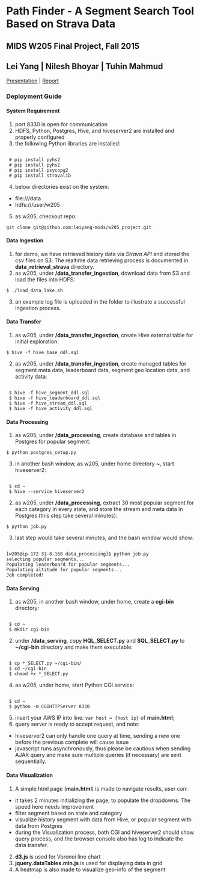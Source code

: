 # Path Finder - A Segment Search Tool Based on Strava Data
## MIDS W205 Final Project, Fall 2015
## Lei Yang | Nilesh Bhoyar | Tuhin Mahmud

[Presentation](https://docs.google.com/presentation/d/1pim14yNgvikb0B_u9qBCHCCKgfz6F1oQElEXCFS8BZs/edit?usp=sharing) | [Report](https://docs.google.com/document/d/1Re0OAcl693crMTo4GkVPOpoh8rliut2znPDM0IlNpRE/edit?usp=sharing)

### Deployment Guide
#### System Requirement
1. port 8330 is open for communication
2. HDFS, Python, Postgres, Hive, and hiveserver2 are installed and properly configured
3. the following Python libraries are installed:
<pre><code>
 # pip install pyhs2
 # pip install pyhs2
 # pip install psycopg2
 # pip install stravalib
</code></pre>
4. below directories exist on the system:
 - file:///data
 - hdfs:///user/w205
5. as w205, checkout repo:
<pre><code>git clone git@github.com:leiyang-mids/w205_project.git</code></pre>

#### Data Ingestion
1. for demo, we have retrieved history data via *Strava API* and stored the csv files on S3. The realtime data retrieving process is documented in **data_retrieval_strava** directory.
2. as w205, under **/data_transfer_ingestion**, download data from S3 and load the files into HDFS:
<pre><code>$ ./load_data_lake.sh</code></pre>
3. an example log file is uploaded in the folder to illustrate a successful ingestion process.

#### Data Transfer
1. as w205, under **/data_transfer_ingestion**, create Hive external table for initial exploration:       
<pre><code>$ hive -f hive_base_ddl.sql</code></pre>
2. as w205, under **/data_transfer_ingestion**, create managed tables for segment meta data, leaderboard data, segment geo location data, and activity data:
<pre><code>
 $ hive -f hive_segment_ddl.sql
 $ hive -f hive_leaderboard_ddl.sql
 $ hive -f hive_stream_ddl.sql
 $ hive -f hive_activity_ddl.sql
</code></pre>

#### Data Processing
1. as w205, under **/data_processing**, create database and tables in Postgres for popular segment:
<pre><code>$ python postgres_setup.py</code></pre>
3. in another bash window, as w205, under home directory **~**, start hiveserver2:
<pre><code>
 $ cd ~
 $ hive --service hiveserver2
</code></pre>
2. as w205, under **/data_processing**, extract 30 most popular segment for each category in every state, and store the stream and meta data in Postgres (this step take several minutes):
<pre><code>$ python job.py</code></pre>
3. last step would take several minutes, and the bash window would show:
<pre><code>
[w205@ip-172-31-8-168 data_processing]$ python job.py
selecting popular segments...
Populating leaderboard for popular segments...
Populating altitude for popular segments...
Job completed!
</code></pre>

#### Data Serving
1. as w205, in another bash window, under home, create a **cgi-bin** directory:
<pre><code>
 $ cd ~
 $ mkdir cgi-bin
</code></pre>
2. under **/data_serving**, copy **HQL_SELECT.py** and **SQL_SELECT.py** to **~/cgi-bin** directory and make them executable:
<pre><code>
 $ cp *_SELECT.py ~/cgi-bin/
 $ cd ~/cgi-bin
 $ chmod +x *_SELECT.py      
</code></pre>
4. as w205, under home, start Python CGI service:
<pre><code>
 $ cd ~
 $ python -m CGIHTTPServer 8330
</code></pre>
5. insert your AWS IP into line: <code>var host = {host ip}</code> of **main.html**;
6. query server is ready to accept request, and note:
  - hiveserver2 can only handle one query at time, sending a new one before the previous complete will cause issue
  - javascript runs asynchronously, thus please be cautious when sending AJAX query and make sure multiple queries (if necessary) are sent sequentially.

#### Data Visualization
1. A simple html page (**main.html**) is made to navigate results, user can:
  - it takes 2 minutes initializing the page, to populate the dropdowns. The speed here needs improvement
  - filter segment based on state and category
  - visualize history segment with data from Hive, or popular segment with data from Postgres
  - during the Visualization process, both CGI and hiveserver2 should show query process, and the browser console also has log to indicate the data transfer.
2. **d3.js** is used for Voronoi line chart
3. **jquery.dataTables.min.js** is used for displaying data in grid
4. A heatmap is also made to visualize geo-info of the segment

